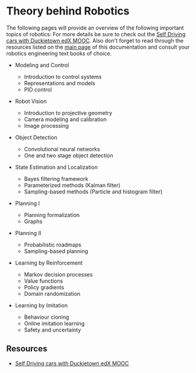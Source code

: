 # Theory behind Robotics

The following pages will provide an overview of the following important topics of robotics:
For more details be sure to check out the [Self Driving cars with Duckietown edX MOOC](https://www.edx.org/course/self-driving-cars-with-duckietown).
Also don't forget to read through the resources listed on the [main page](../index.md#references) of this documentation and consult your robotics
engineering text books of choice.

- Modeling and Control
  - Introduction to control systems
  - Representations and models
  - PID control

- Robot Vision
  - Introduction to projective geometry
  - Camera modeling and calibration
  - Image processing

- Object Detection
  - Convolutional neural networks
  - One and two stage object detection

- State Estimation and Localization
  - Bayes filtering framework
  - Parameterized methods (Kalman filter)
  - Sampling-based methods (Particle and histogram filter)

- Planning I
  - Planning formalization
  - Graphs

- Planning II
  - Probabilistic roadmaps
  - Sampling-based planning

- Learning by Reinforcement
  - Markov decision processes
  - Value functions
  - Policy gradients
  - Domain randomization

- Learning by Imitation
  - Behaviour cloning
  - Online imitation learning
  - Safety and uncertainty



## Resources

- [Self Driving cars with Duckietown edX MOOC](https://www.edx.org/course/self-driving-cars-with-duckietown)